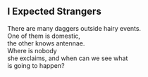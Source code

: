 I Expected Strangers
--------------------
There are many daggers outside hairy events.  
One of them is domestic,  
the other knows antennae.  
Where is nobody  
she exclaims, and when can we see what  
is going to happen?  
